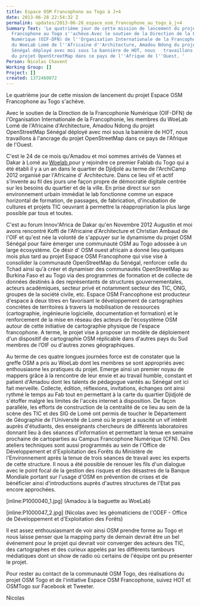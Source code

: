 ```yaml
---
title: Espace OSM Francophone au Togo à J+4
date: 2013-06-28 22:54:32 Z
permalink: updates/2013-06-28_espace_osm_francophone_au_togo_à_j+4
Summary Text: 'Le quatrième jour de cette mission de lancement du projet Espace OSM
  Francophone au Togo s''achève.Avec le soutien de la Direction de la Francophonie
  Numérique (OIF-DFN) de l''Organisation Internationale de la Francophonie, les membres
  du WoeLab Lomé de l''Africaine d''Architecture, Amadou Ndong du projet OpenStreetMap
  Sénégal déployé avec moi sous la bannière de HOT, nous   travaillons à l''ancrage
  du projet OpenStreetMap dans ce pays de l''Afrique de l''Ouest. '
Person: Nicolas Chavent
Working Group: []
Project: []
created: 1372460072
---
```


Le quatrième jour de cette mission de lancement du projet Espace OSM Francophone au Togo s'achève.

Avec le soutien de la Direction de la Francophonie Numérique (OIF-DFN) de l'Organisation Internationale de la Francophonie, les membres du WoeLab Lomé de l'Africaine d'Architecture, Amadou Ndong du projet OpenStreetMap Sénégal déployé avec moi sous la bannière de HOT, nous   travaillons à l'ancrage du projet OpenStreetMap dans ce pays de l'Afrique de l'Ouest. 

C'est le 24 de ce mois qu'Amadou et moi sommes arrivés de Vannes et Dakar à Lomé au <a href="http://wlab.weebly.com/"> Woelab  </a> pour y rejoindre ce premier Fablab du Togo qui a été établi il y a un an dans le quartier de Djidjolé au terme de l'ArchiCamp 2012 organisé par l'Africaine d' Architecture. Dans ce lieu vif et actif s'invente au fil des jours une façon propre de démocratie digitale centrée sur les besoins du quartier et de la ville. En prise direct sur son environnement urbain immédiat le lab fonctionne comme un espace horizontal de formation, de passages, de fabrication, d'incubation de cultures et projets TIC oeuvrant à permettre la réappropriation la plus large possible par tous et toutes.

C'est au forum Innov'Africa de Dakar qu'en Novembre 2012 Augustin et moi avons rencontré Koffi de l'Africaine d'Architecture et Christian Ambaud de l'OIF et qu'est née la volonté de s'appuyer sur le dynamisme du projet OSM Sénégal pour faire émerger une communauté OSM au Togo adossée à un large écosystème. Ce désir d' OSM ouest africain a donné lieu quelques mois plus tard au projet Espace OSM Francophone qui vise vise à consolider la communauté OpenStreetMap du Sénégal, renforcer celle du Tchad ainsi qu'à créer et dynamiser des communautés OpenStreetMap au Burkina Faso et au Togo via des programmes de formation et de collecte de données destinés à des représentants de structures gouvernementales, acteurs académiques, secteur privé et notamment secteur des TIC, ONG, groupes de la société civile, etc. Espace OSM Francophone est producteur d'espace à deux titres en favorisant le développement de cartographies concrètes de territoires à travers la mobilisation de ressources (cartographie, ingénieurie logicielle, documentation et formation) et le renforcement de la mise en réseau des acteurs de l'écosystème OSM autour de cette initiative de cartographie physique de l'espace francophone. A terme, le projet vise à proposer un modèle de déploiement d'un dispositif de cartographie OSM réplicable dans d'autres pays du Sud membres de l’OIF ou d'autres zones géographiques.   

Au terme de ces quatre longues journées force est de constater que la greffe OSM a pris au WoeLab dont les membres se sont appropriés avec enthousiasme les pratiques du projet. Emerge ainsi un premier noyau de mappers grâce à la rencontre de leur envie et au travail humble, constant et patient d'Amadou dont les talents de pédagogue vantés au Sénégal ont ici fait merveille. Collecte, édition, réflexions, invitations, échanges ont ainsi rythmé le temps au Fab tout en permettant à la carte du quartier Djidjolé de s'étoffer malgré les limites de l'accès internet à disposition. De façon parallèle, les efforts de construction de la centralité de ce lieu au sein de la scène des TIC et des SIG de Lomé ont permis de toucher le Département de Géographie de l'Université de Lomé où le projet a suscité un vif intérêt auprès d'étudiants, des enseignants chercheurs de différents laboratoires donnant lieu à des séances d'information et permettant la tenue en semaine prochaine de cartoparties au Campus Francophone Numérique (CFN). Des ateliers techniques sont aussi programmés au sein de l'Office de Développement et d'Exploitation des Forêts du Ministère de l'Environnement après la tenue de trois séances de travail avec les experts de cette structure. Il nous a été possible de renouer les fils d'un dialogue avec le point focal de la gestion des risques et des désastres de la Banque Mondiale portant sur l'usage d'OSM en prévention de crises et de bénéficier ainsi d'introductions auprès d'autres structures de l'Etat pas encore approchées.      


[inline:P1000040_1.jpg]
(Amadou à la baguette au WoeLab) 

[inline:P1000047_2.jpg]
(Nicolas avec les géomaticiens de l'ODEF - Office de Développement et d'Exploitation des Forêts)


Il est assez enthousiasmant de voir ainsi OSM prendre forme au Togo et nous laisse penser que la mapping party de demain devrait être un bel événement pour le projet qui devrait voir converger des acteurs des TIC, des cartographes et des curieux appelés par les différents tambours médiatiques dont un show de radio où certains de l'équipe ont pu présenter le projet. 

Pour rester au contact de la communauté OSM Togo, des réalisations du projet OSM Togo et de l'initiative Espace OSM Francophone, suivez HOT et OSMTogo sur Facebook et Tweeter.

Nicolas
